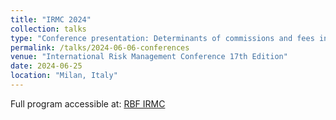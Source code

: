 ```yaml
---
title: "IRMC 2024"
collection: talks
type: "Conference presentation: Determinants of commissions and fees income of EEA banks: Does macroprudential policy matter?"
permalink: /talks/2024-06-06-conferences
venue: "International Risk Management Conference 17th Edition"
date: 2024-06-25
location: "Milan, Italy"
---
```


Full program accessible at: [RBF IRMC](https://www.therisksociety.com/)



